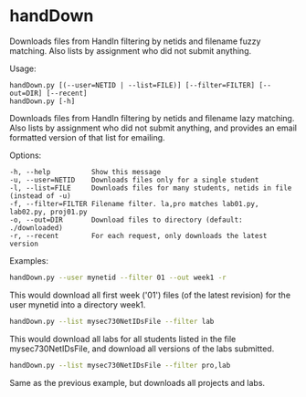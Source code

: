 # handDown
Downloads files from HandIn filtering by netids and filename fuzzy matching. Also lists by assignment who did not submit anything.

Usage:
```raw
handDown.py [(--user=NETID | --list=FILE)] [--filter=FILTER] [--out=DIR] [--recent]
handDown.py [-h]
```

Downloads files from HandIn filtering by netids and filename lazy matching.
Also lists by assignment who did not submit anything, and provides an
email formatted version of that list for emailing.

Options:
```raw
-h, --help          Show this message
-u, --user=NETID    Downloads files only for a single student
-l, --list=FILE     Downloads files for many students, netids in file (instead of -u)
-f, --filter=FILTER Filename filter. la,pro matches lab01.py, lab02.py, proj01.py
-o, --out=DIR       Download files to directory (default: ./downloaded)
-r, --recent        For each request, only downloads the latest version
```

Examples:

```bash
handDown.py --user mynetid --filter 01 --out week1 -r
```    
This would download all first week ('01') files (of the latest revision)
for the user mynetid into a directory week1.

```bash
handDown.py --list mysec730NetIDsFile --filter lab
```
This would download all labs for all students listed in the file
mysec730NetIDsFile, and download all versions of the labs submitted.

```bash
handDown.py --list mysec730NetIDsFile --filter pro,lab
```
Same as the previous example, but downloads all projects and labs.
